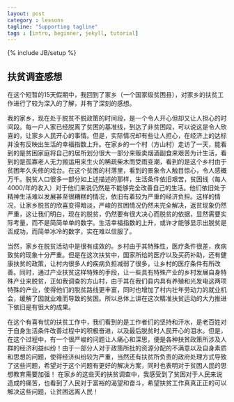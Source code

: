 ```yaml
---
layout: post
category : lessons
tagline: "Supporting tagline"
tags : [intro, beginner, jekyll, tutorial]
---
```

{% include JB/setup %}

## 扶贫调查感想

在这个短暂的15天假期中，我回到了家乡（一个国家级贫困县），对家乡的扶贫工作进行了较为深入的了解，并有了深刻的感想。

我的家乡，现在处于脱贫不脱政策的时间段，是一个令人开心但却又让人担心的时间段。每一户人家已经脱离了贫困的基准线，到达了非贫困段，可以说这是令人欣喜的，让家乡人民开心的事情。但是，实际情况却有些让人担心，在经济上的达标并没有反映出生活的幸福指数上升。在家乡的一个村（方山村）走访了一天，能看到的是贫困家庭将自己的居所划分很大一部分来贩卖烟酒副食来艰苦为计生活，看到的是孤寡老人无力搬运用来生火的稀疏柴木而受雨变潮，看到的是这个乡村由于贫困年久失修的戏台。在这个贫困的村落里，看到的景象令人触目惊心，令人感概万千。脱贫人口很多一部分如上述描述的那样，生活条件依旧艰苦，贫困线（每人4000/年的收入）对于他们来说仍然是不能够完全改善自己的生活。他们依旧处于精神生活难以发展甚至很糟糕的情况，依旧有着较为严重的经济负担。这样的情况，让家乡脱贫的欣喜变得暗淡，严峻的贫困情况仍然未完全解决，返贫现象仍然严重，这让我们明白，现在的脱贫，仍然要有很大决心而脱贫的依据，显然需要实际考量，而不是简简单单的数字。生活幸福指数的上升，或许才能够显示出脱贫是否成功，而简单冰冷的数字，实在难以信服了。

当然，家乡在脱贫活动中是很有成效的。乡村由于其特殊性，医疗条件很差，疾病致贫的现象十分严重。但是在这次扶贫中，国家所给的医疗以及买药补助，还有健康扶贫的政策，让村内很多人的疾病负担减弱了很多，让乡村的医疗条件有所改善。同时，通过产业扶贫这样特殊的手段，让一些具有特殊产业的乡村发展自身特殊产业来脱贫，正如我调查的方山村，由于其在我们县内具有养殖和光发电这两项特殊的产业，使得他们的脱贫路线更丰富，同时也增加了村内壮年劳动力的就业机会，缓解了因就业难而导致的贫困。所以总体上讲在这次精准扶贫运动的大力推进下依旧是有很大的成果。

在这个有喜有忧的扶贫工作中，我们看到的是工作者们的坚持和汗水，是老百姓对于自身生活条件改善过程中的积极奋进，以及最后脱贫时人民开心的泪水。但是，在这个过程中，有一个很严峻的问题让人痛心和深思，便是各种扶贫政策所涉及人群的经济利益纠纷！由于一部分人对于政策所批的资源分配的不满意以及自身素质和思想的问题，使得经济纠纷较为严重，当然还有扶贫所负责的政府处理方式导致了这些问题，希望对于这个问题有更好的解决方案，同时也表明对于贫困人民的思想教育需要加强！
在家乡的这些天的扶贫调查中，我感受到了贫困对于人民来说造成的痛苦，也看到了人民对于富裕的渴望和奋斗，希望扶贫工作真真正正的可以解决这些问题，让贫困远离人民！
